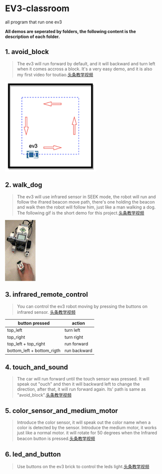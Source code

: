 # EV3-classroom
all program that run one ev3

**All demos are seperated by folders, the following content is the description of each folder.**

## 1. avoid_block  
> The ev3 will run forward by default, and it will backward and turn left when it comes accross a block. It's a very easy demo, and it is also my first video for toutiao.[头条教学视频](https://www.ixigua.com/i6787536562839093772/)  

<img src="https://github.com/haiyongsong1921/EV3-classroom/blob/master/avoid_block/drive_path.png" width="300">

## 2. walk_dog  
> The ev3 will use infrared sensor in SEEK mode, the robot will run and follow the ifrared beacon move path, there's one holding  the beacon and walk then the robot will follow him, just like a man walking a dog.
The following gif is the short demo for this project.[头条教学视频](https://www.ixigua.com/i6788462217063825931/)  

<img src="https://github.com/haiyongsong1921/EV3-classroom/blob/master/infra_sensor_walk_dog/demo.gif" width="100px" height="200px">

## 3. infrared_remote_control  
> You can control the ev3 robot moving by pressing the buttons on infrared sensor.  [头条教学视频](https://www.ixigua.com/i6789352267343462925/) 

| button pressed  | action    |
| ------------- | ----------- |
| top_left  | turn left  |
| top_right  | turn right |
| top_left + top_right  | run forward  |
| bottom_left + bottom_rigth  | run backward  |

## 4. touch_and_sound
> The car will run forward until the touch sensor was pressed. It will speak out "ouch" and then it will backward left to change the direction, after that, it will run forward again. Its' path is same as "avoid_block".[头条教学视频](https://www.ixigua.com/i6790328038149063176/)

## 5. color_sensor_and_medium_motor
> Introduce the color sensor, it will speak out the color name when a color is detected by the sensor. 
> Introduce the medium motor, it works just like a normal motor. it will rotate for 50 degrees when the Infrared beacon button is pressed.[头条教学视频](https://www.ixigua.com/i6792509641545744907/)

## 6. led_and_button
> Use buttons on the ev3 brick to control the leds light.[头条教学视频](https://www.ixigua.com/i6793277260485886471/)



